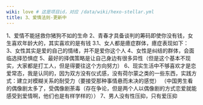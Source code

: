 ```yaml
---
wiki: love # 这是项目id，对应 /data/wiki/hexo-stellar.yml
title: 3、爱情法则-更新中
---
```


1、爱情不能拯救你猪狗不如的生命
2、青春才具备谈判的筹码即使你没有钱，女生喜欢年龄大的，其实喜欢的是有钱
3.1、女人都是癔症群体，癔症表现如下：
3、女性其实是爱的自己的情绪，并不是爱你这个人
4、女性是纠结的群体，会面临选择恐惧症
5、最好的择偶策略是让自己身边有很多异性（但是这个基本不现实，大家都是打工人，但是得要往这个方向努力）
6、现实生活中不够喜欢才是恋爱常态，我是认同的，因为双方没有仪式感，没有荷尔蒙之类的一些东西，实践方式：建立对模糊关系的耐受力（要接受那种事情悬而未决的感觉）
（中国男生看的偶像剧太多了，受偶像剧荼毒（存在争论，但是两个人以偶像剧的方式恋爱就能感受到爱情啊，他们也是有样学样的））
7、男人没有性压抑，只有爱压抑













